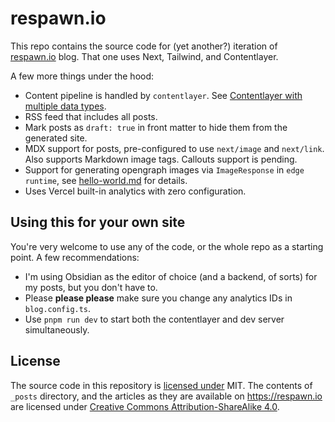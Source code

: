 # respawn.io

This repo contains the source code for (yet another?) iteration of
[respawn.io](https://respawn.io) blog. That one uses Next, Tailwind, and Contentlayer.

A few more things under the hood:

- Content pipeline is handled by `contentlayer`. See [Contentlayer with multiple data types](http://respawn.io/posts/contentlayer-with-multiple-data-types).
- RSS feed that includes all posts.
- Mark posts as `draft: true` in front matter to hide them from the generated
  site.
- MDX support for posts, pre-configured to use `next/image` and `next/link`.
  Also supports Markdown image tags. Callouts support is pending.
- Support for generating opengraph images via `ImageResponse` in `edge runtime`, see
  [hello-world.md](https://respawn.io/posts/hello-world) for details.
- Uses Vercel built-in analytics with zero configuration.

## Using this for your own site

You're very welcome to use any of the code, or the whole repo as a starting point. A few recommendations:

- I'm using Obsidian as the editor of choice (and a backend, of sorts) for my posts, but you don't have to.
- Please **please please** make sure you change any analytics IDs in `blog.config.ts`.
- Use `pnpm run dev` to start both the contentlayer and dev server simultaneously.

## License

The source code in this repository is [licensed under](/LICENSE) MIT. The
contents of `_posts` directory, and the articles as they are available on
https://respawn.io are licensed under
[Creative Commons Attribution-ShareAlike 4.0](https://creativecommons.org/licenses/by-sa/4.0/).
